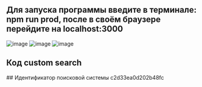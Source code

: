 ## Для запуска программы введите в терминале: npm run prod, после в своём браузере перейдите на localhost:3000
![image](https://github.com/dartweider2000/parse-and-search/assets/77095505/fa3effc0-2eff-42af-9cf6-4f773fae2224)
![image](https://github.com/dartweider2000/parse-and-search/assets/77095505/03951ba5-ec8b-4071-9ec5-14997b92ad5a)
![image](https://github.com/dartweider2000/parse-and-search/assets/77095505/d2f0924f-07a5-4ffc-b83f-7a791f9d9633)
## Код custom search
<script async src="https://cse.google.com/cse.js?cx=c2d33ea0d202b48fc">
</script>
<div class="gcse-search">
</div>
## Идентификатор поисковой системы
c2d33ea0d202b48fc
